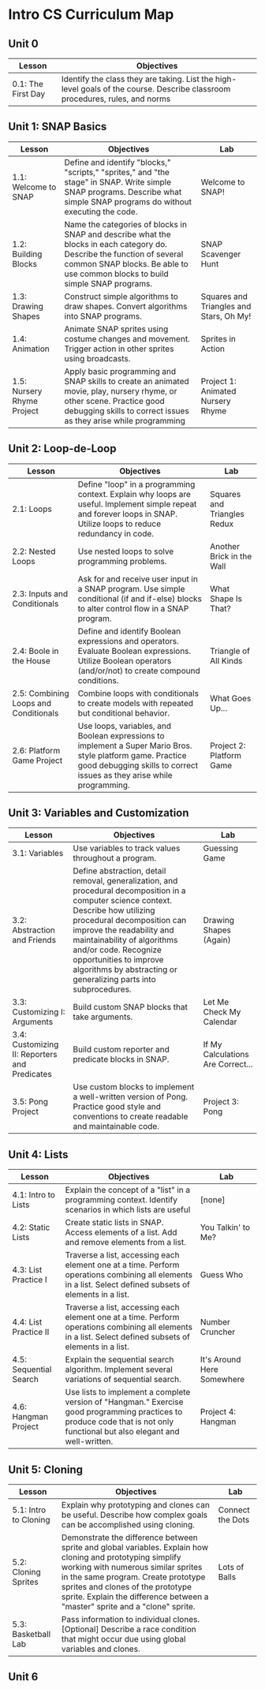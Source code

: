 # Intro CS Curriculum Map

## Unit 0
| Lesson | Objectives |
| ------ | ---------- |
| 0.1: The First Day | Identify the class they are taking. List the high-level goals of the course. Describe classroom procedures, rules, and norms |


## Unit 1: SNAP Basics
| Lesson | Objectives | Lab |
| ------ | ---------- | --- |
| 1.1: Welcome to SNAP    | Define and identify "blocks," "scripts," "sprites," and "the stage" in SNAP. Write simple SNAP programs. Describe what simple SNAP programs do without executing the code.  | Welcome to SNAP! |
| 1.2: Building Blocks    |  Name the categories of blocks in SNAP and describe what the blocks in each category do. Describe the function of several common SNAP blocks. Be able to use common blocks to build simple SNAP programs. | SNAP Scavenger Hunt |
| 1.3: Drawing Shapes    | Construct simple algorithms to draw shapes. Convert algorithms into SNAP programs. | Squares and Triangles and Stars, Oh My! |
| 1.4: Animation    | Animate SNAP sprites using costume changes and movement. Trigger action in other sprites using broadcasts.  | Sprites in Action |
| 1.5: Nursery Rhyme Project    | Apply basic programming and SNAP skills to create an animated movie, play, nursery rhyme, or other scene. Practice good debugging skills to correct issues as they arise while programming  | Project 1: Animated Nursery Rhyme |



## Unit 2: Loop-de-Loop
| Lesson | Objectives | Lab |
| ------ | ---------- | --- |
| 2.1: Loops | Define "loop" in a programming context. Explain why loops are useful. Implement simple repeat and forever loops in SNAP. Utilize loops to reduce redundancy in code. | Squares and Triangles Redux |
| 2.2: Nested Loops | Use nested loops to solve programming problems. | Another Brick in the Wall |
| 2.3: Inputs and Conditionals | Ask for and receive user input in a SNAP program. Use simple conditional (if and if-else) blocks to alter control flow in a SNAP program. | What Shape Is That? | 
| 2.4: Boole in the House | Define and identify Boolean expressions and operators. Evaluate Boolean expressions. Utilize Boolean operators (and/or/not) to create compound conditions. | Triangle of All Kinds |
| 2.5: Combining Loops and Conditionals | Combine loops with conditionals to create models with repeated but conditional behavior. | What Goes Up... |
| 2.6: Platform Game Project | Use loops, variables, and Boolean expressions to implement a Super Mario Bros. style platform game. Practice good debugging skills to correct issues as they arise while programming. | Project 2: Platform Game |

## Unit 3: Variables and Customization
| Lesson | Objectives | Lab |
| ------ | ---------- | --- |
| 3.1: Variables | Use variables to track values throughout a program. | Guessing Game |
| 3.2: Abstraction and Friends | Define abstraction, detail removal, generalization, and procedural decomposition in a computer science context. Describe how utilizing procedural decomposition can improve the readability and maintainability of algorithms and/or code. Recognize opportunities to improve algorithms by abstracting or generalizing parts into subprocedures. | Drawing Shapes (Again) |
| 3.3: Customizing I: Arguments | Build custom SNAP blocks that take arguments. | Let Me Check My Calendar |
| 3.4: Customizing II: Reporters and Predicates | Build custom reporter and predicate blocks in SNAP. | If My Calculations Are Correct... |
| 3.5: Pong Project | Use custom blocks to implement a well-written version of Pong. Practice good style and conventions to create readable and maintainable code. | Project 3: Pong |

## Unit 4: Lists
| Lesson | Objectives | Lab |
| ------ | ---------- | --- |
| 4.1: Intro to Lists | Explain the concept of a "list" in a programming context. Identify scenarios in which lists are useful | [none] |
| 4.2: Static Lists | Create static lists in SNAP. Access elements of a list. Add and remove elements from a list. | You Talkin' to Me? |
| 4.3: List Practice I | Traverse a list, accessing each element one at a time. Perform operations combining all elements in a list. Select defined subsets of elements in a list. | Guess Who |
| 4.4: List Practice II | Traverse a list, accessing each element one at a time. Perform operations combining all elements in a list. Select defined subsets of elements in a list. | Number Cruncher |
| 4.5: Sequential Search | Explain the sequential search algorithm. Implement several variations of sequential search. | It's Around Here Somewhere |
| 4.6: Hangman Project | Use lists to implement a complete version of "Hangman." Exercise good programming practices to produce code that is not only functional but also elegant and well-written. | Project 4: Hangman |

## Unit 5: Cloning
| Lesson | Objectives | Lab |
| ------ | ---------- | --- |
| 5.1: Intro to Cloning | Explain why prototyping and clones can be useful. Describe how complex goals can be accomplished using cloning. | Connect the Dots |
| 5.2: Cloning Sprites | Demonstrate the difference between sprite and global variables. Explain how cloning and prototyping simplify working with numerous similar sprites in the same program. Create prototype sprites and clones of the prototype sprite. Explain the difference between a "master" sprite and a "clone" sprite. | Lots of Balls |
| 5.3: Basketball Lab | Pass information to individual clones. [Optional] Describe a race condition that might occur due using global variables and clones. |



## Unit 6







